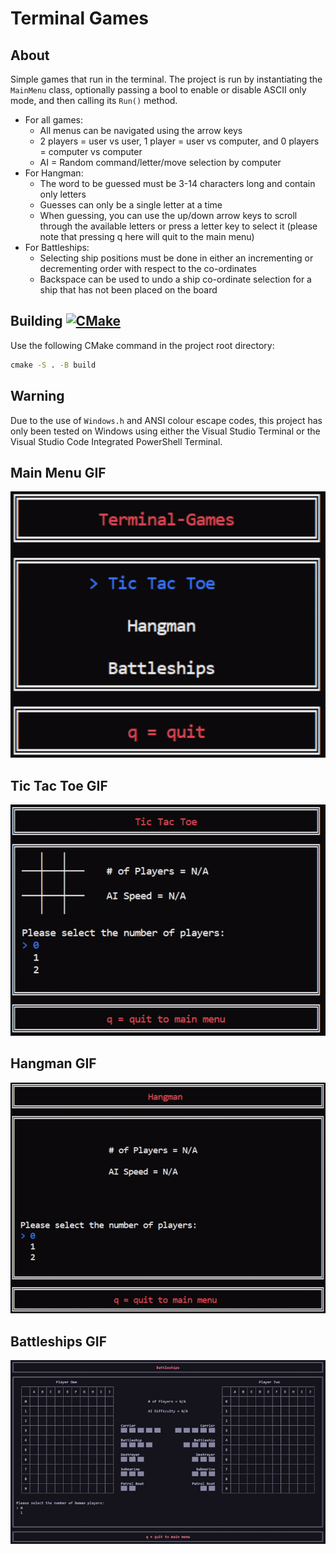 # Terminal Games

## About

Simple games that run in the terminal. The project is run by instantiating the `MainMenu` class, optionally passing a 
bool to enable or disable ASCII only mode, and then calling its `Run()` method.

- For all games:
  - All menus can be navigated using the arrow keys
  - 2 players = user vs user, 1 player = user vs computer, and 0 players = computer vs computer
  - AI = Random command/letter/move selection by computer
- For Hangman:
  - The word to be guessed must be 3-14 characters long and contain only letters
  - Guesses can only be a single letter at a time
  - When guessing, you can use the up/down arrow keys to scroll through the available letters or press a letter key to 
	select it (please note that pressing q here will quit to the main menu)
- For Battleships:
  - Selecting ship positions must be done in either an incrementing or decrementing order with respect to the co-ordinates
  - Backspace can be used to undo a ship co-ordinate selection for a ship that has not been placed on the board

## Building [![CMake](https://github.com/J-Afzal/Terminal-Games/workflows/CMake/badge.svg)](https://github.com/J-Afzal/Terminal-Games/actions/workflows/cmake.yml)

Use the following CMake command in the project root directory:

```cmd
cmake -S . -B build
```

## Warning

Due to the use of `Windows.h` and ANSI colour escape codes, this project has only been tested on Windows using either 
the Visual Studio Terminal or the Visual Studio Code Integrated PowerShell Terminal.

## Main Menu GIF

![Main Menu GIF](screenshots/MainMenu.gif "Main Menu GIF")

## Tic Tac Toe GIF

![Tic Tac Toe GIF](screenshots/TicTacToe.gif "Tic Tac Toe GIF")

## Hangman GIF

![Hangman GIF](screenshots/Hangman.gif "Hangman GIF")

## Battleships GIF

![Battleships GIF](screenshots/Battleships.gif "Battleships GIF")
